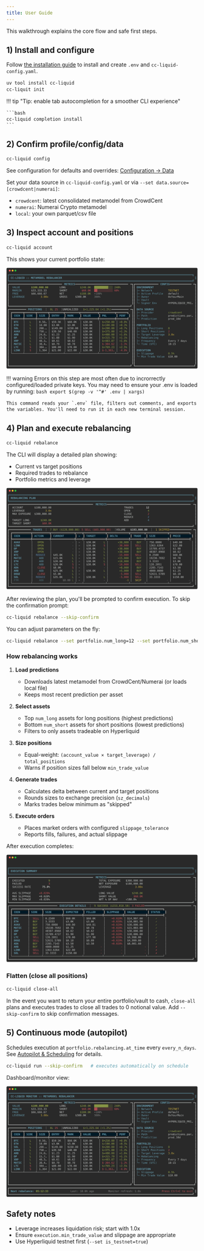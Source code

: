 ```yaml
---
title: User Guide
---
```


This walkthrough explains the core flow and safe first steps.

## 1) Install and configure

Follow [the installation guide](install-quickstart.md) to install and create `.env` and `cc-liquid-config.yaml`.

```bash
uv tool install cc-liquid
cc-liquit init
```

!!! tip "Tip: enable tab autocompletion for a smoother CLI experience"

    ```bash
    cc-liquid completion install
    ```

## 2) Confirm profile/config/data
```bash
cc-liquid config
```
See configuration for defaults and overrides: [Configuration → Data](configuration.md#data)

Set your data source in `cc-liquid-config.yaml` or via `--set data.source=[crowdcent|numerai]`:

- `crowdcent`: latest consolidated metamodel from CrowdCent
- `numerai`: Numerai Crypto metamodel
- `local`: your own parquet/csv file

## 3) Inspect account and positions

```bash
cc-liquid account
```

This shows your current portfolio state:

![account](images/account.svg)

!!! warning
    Errors on this step are most often due to incrorrectly configured/loaded private keys. You may need to ensure your .env is loaded by running:
    ```bash
    export $(grep -v '^#' .env | xargs)
    ```

    This command reads your `.env` file, filters out comments, and exports the variables. You'll need to run it in each new terminal session.

## 4) Plan and execute rebalancing

```bash
cc-liquid rebalance
```

The CLI will display a detailed plan showing:

- Current vs target positions
- Required trades to rebalance
- Portfolio metrics and leverage

![rebalance plan](images/rebalance-plan.svg)

After reviewing the plan, you'll be prompted to confirm execution. To skip the confirmation prompt:

```bash
cc-liquid rebalance --skip-confirm
```

You can adjust parameters on the fly:

```bash
cc-liquid rebalance --set portfolio.num_long=12 --set portfolio.num_short=8 --set portfolio.target_leverage=2.0
```

### How rebalancing works

1. **Load predictions**

    - Downloads latest metamodel from CrowdCent/Numerai (or loads local file)
    - Keeps most recent prediction per asset

2. **Select assets**

    - Top `num_long` assets for long positions (highest predictions)
    - Bottom `num_short` assets for short positions (lowest predictions)
    - Filters to only assets tradeable on Hyperliquid

3. **Size positions**

    - Equal-weight: `(account_value × target_leverage) / total_positions`
    - Warns if position sizes fall below `min_trade_value`

4. **Generate trades**

    - Calculates delta between current and target positions
    - Rounds sizes to exchange precision (`sz_decimals`)
    - Marks trades below minimum as "skipped"

5. **Execute orders**

    - Places market orders with configured `slippage_tolerance`
    - Reports fills, failures, and actual slippage

After execution completes:

![execution summary](images/execution-summary.svg)

### Flatten (close all positions)

```bash
cc-liquid close-all
```

In the event you want to return your entire portfolio/vault to cash, `close-all` plans and executes trades to close all trades to 0 notional value. Add `--skip-confirm` to skip confirmation messages.

## 5) Continuous mode (autopilot)

Schedules execution at `portfolio.rebalancing.at_time` every `every_n_days`. See [Autopilot & Scheduling](autopilot.md) for details.

```bash
cc-liquid run --skip-confirm   # executes automatically on schedule
```

Dashboard/monitor view:

![dashboard](images/dashboard.svg)

## Safety notes

- Leverage increases liquidation risk; start with 1.0x
- Ensure `execution.min_trade_value` and slippage are appropriate
- Use Hyperliquid testnet first (`--set is_testnet=true`)


